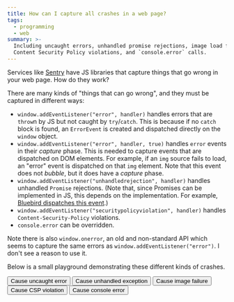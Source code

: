 ```yaml
---
title: How can I capture all crashes in a web page?
tags:
  - programming
  - web
summary: >-
  Including uncaught errors, unhandled promise rejections, image load failures,
  Content Security Policy violations, and `console.error` calls.
---
```


Services like [Sentry](https://sentry.io/)
have JS libraries that capture things that go wrong in your web page.
How do they work?

There are many kinds of "things that can go wrong",
and they must be captured in different ways:

* `window.addEventListener("error", handler)`
  handles errors that are `throw`n by JS but not caught by `try`/`catch`.
  This is because if no `catch` block is found,
  an `ErrorEvent` is created and dispatched directly on the `window` object.
* `window.addEventListener("error", handler, true)`
  handles `error` events in their _capture_ phase.
  This is needed to capture events that are dispatched on DOM elements.
  For example, if an `img` source fails to load,
  an "error" event is dispatched on that `img` element.
  Note that this event does not _bubble_, but it does have a _capture_ phase.
* `window.addEventListener("unhandledrejection", handler)`
  handles unhandled `Promise` rejections.
  (Note that, since Promises can be implemented in JS,
  this depends on the implementation.
  For example, [Bluebird dispatches this event](http://bluebirdjs.com/docs/api/error-management-configuration.html).)
* `window.addEventListener("securitypolicyviolation", handler)`
  handles `Content-Security-Policy` violations.
* `console.error` can be overridden.

Note there is also `window.onerror`,
an old and non-standard API
which seems to capture the same errors as `window.addEventListener("error")`.
I don't see a reason to use it.

Below is a small playground demonstrating these different kinds of crashes.

<style>
  #crashlog > div {
    background: #eee;
    margin: 0.5em;
    border-radius: 0.5em;
  }
</style>

<div>
  <button onclick="causeUncaughtError()">Cause uncaught error</button>
  <button onclick="causeUnhandledRejection()">Cause unhandled exception</button>
  <button onclick="causeImageFailure()">Cause image failure</button>
  <button onclick="causeCSPViolation()">Cause CSP violation</button>
  <button onclick="causeConsoleError()">Cause console error</button>
<div>
<div id="crashlog" style="font-family: monospace; font-size: 0.8em;"></div>

<div id="resources">
</div>

<script>
  // https://stackoverflow.com/a/18391400/229792
  if (!('toJSON' in Error.prototype)) {
    Object.defineProperty(Error.prototype, 'toJSON', {
        value: function () {
            var alt = {};

            Object.getOwnPropertyNames(this).forEach(function (key) {
                alt[key] = this[key];
            }, this);

            return alt;
        },
        configurable: true,
        writable: true
    });
  }

  const cspMetaEl = document.createElement('meta');
  cspMetaEl.setAttribute("http-equiv", "Content-Security-Policy");
  cspMetaEl.setAttribute("content", "img-src 'self';");
  document.head.appendChild(cspMetaEl);

  const crashlogEl = document.getElementById("crashlog");
  const resourcesEl = document.getElementById("resources");

  function report(source, data) {
    const crashEl = document.createElement("div");
    crashEl.innerText = `${source}: ${JSON.stringify(data)}`;
    crashlogEl.appendChild(crashEl);
  }

  window.addEventListener("error", (errorEvent) => {
    const { filename, lineno, colno, error, message } = errorEvent;
    report("window.addEventListener('error')", { filename, lineno, colno, error, message });
  });
  window.addEventListener("error", (errorEvent) => {
    report("window.addEventListener('error', ..., true)", errorEvent);
  }, true);
  window.addEventListener("unhandledrejection", (ev) => {
    report("window.addEventListener('unhandledrejection')", ev)
  });
  window.addEventListener('securitypolicyviolation', (event) => {
    const { blockedURI, violatedDirective, originalPolicy } = event;
    report("window.addEventListener('securitypolicyviolation')", { blockedURI, violatedDirective, originalPolicy });
  });

  let originalConsoleError = console.error;
  console.error = function() {
    report("console.error", arguments);
    originalConsoleError.apply(console, arguments);
  };

  function clear() {
    crashlogEl.innerText = '';
  }

  function causeUncaughtError() {
    clear();
    throw new Error('An error from the button');
  }

  function causeUnhandledRejection() {
    clear();
    new Promise((resolve, reject) => {
      setTimeout(() => {
        reject(new Error('rejected!'));
      }, 100);
    });
  }

  function causeImageFailure() {
    clear();
    const imgEl = document.createElement("img");
    imgEl.setAttribute("src", "/fakeimage/" + Math.random().toString());
    resourcesEl.appendChild(imgEl);
  }

  function causeCSPViolation() {
    clear();
    const imgEl = document.createElement("img");
    imgEl.setAttribute("src", "https://example.com/csp-violation.png");
    resourcesEl.appendChild(imgEl);
  }

  function causeConsoleError() {
    clear();
    console.error("A console error");
  }
</script>
